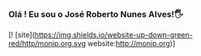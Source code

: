 ### Olá ! Eu sou o José Roberto Nunes Alves!🖐️
[! [site](https://img.shields.io/website-up-down-green-red/http/monip.org.svg website:http://monip.org)]
